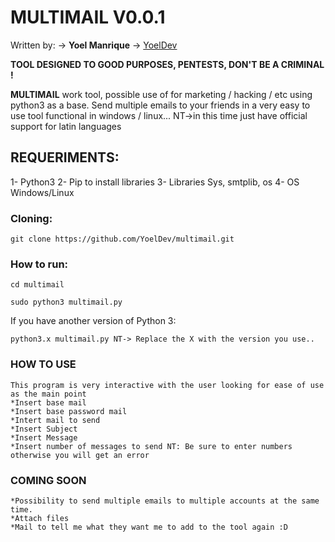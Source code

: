 # MULTIMAIL V0.0.1

Written by: -> **Yoel Manrique** -> [YoelDev](https://github.com/YoelDev)

**TOOL DESIGNED TO GOOD PURPOSES, PENTESTS, DON'T BE A CRIMINAL !**

**MULTIMAIL** work tool, possible use of for marketing / hacking / etc using python3 as a base. Send multiple emails to your friends in a very easy to use tool functional in windows / linux... NT->in this time just  have official support for latin languages

## REQUERIMENTS:

1- Python3
2- Pip to install libraries
3- Libraries Sys, smtplib, os
4- OS Windows/Linux

### Cloning:

```
git clone https://github.com/YoelDev/multimail.git
```

### How to run:

```
cd multimail
```

```
sudo python3 multimail.py
```

If you have another version of Python 3:

```
python3.x multimail.py NT-> Replace the X with the version you use..
```

### HOW TO USE
```
This program is very interactive with the user looking for ease of use as the main point
*Insert base mail
*Insert base password mail
*Intert mail to send
*Insert Subject
*Insert Message
*Insert number of messages to send NT: Be sure to enter numbers otherwise you will get an error
```

### COMING SOON
```
*Possibility to send multiple emails to multiple accounts at the same time.
*Attach files
*Mail to tell me what they want me to add to the tool again :D
```
